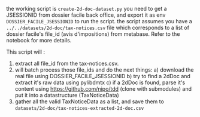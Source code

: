 the working script is `create-2d-doc-dataset.py`
you need to get a JSESSIONID from dossier facile back office, and export it as env `DOSSIER_FACILE_JSESSIONID` to run the script.
the script assumes you have a `../../datasets/2d-doc/tax-notices.csv` file which corresponds to a list of dossier facile's file_id (avis d'impositions) from metabase.
Refer to the notebook for more details.

This script will :
1) extract all file_id from the tax-notices.csv.
2) will batch process those file_ids and do the next things:
    a) download the real file using DOSSIER_FACILE_JSESSIONID
    b) try to find a 2dDoc and extract it's raw data using pylibdmtx
    c) if a 2dDoc is found, parse it's content using https://github.com/nipo/tdd (clone with submodules) and put it into a datastructure (TaxNoticeData)
3) gather all the valid TaxNoticeData as a list, and save them to `datasets/2d-doc/tax-notices-extracted-2d-doc.csv`